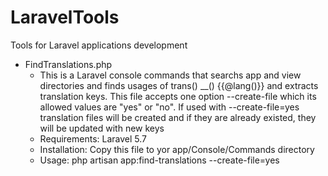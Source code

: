 # LaravelTools
Tools for Laravel applications development

* FindTranslations.php
    * This is a Laravel console commands that searchs app and view directories and finds usages of trans() __() {{@lang()}} and extracts translation keys. This file accepts one option --create-file which its allowed values are "yes" or "no". If used with --create-file=yes translation files will be created and if they are already existed, they will be updated with new keys
    * Requirements: Laravel 5.7
    * Installation: Copy this file to yor app/Console/Commands directory
    * Usage: php artisan app:find-translations --create-file=yes

